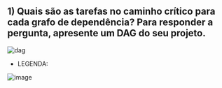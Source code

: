 ## 1) Quais são as tarefas no caminho crítico para cada grafo de dependência? Para responder a pergunta, apresente um DAG do seu projeto.  
  

![dag](https://user-images.githubusercontent.com/16262291/197428542-45bff0a7-80cc-43cf-a797-6221cfb2c29c.png)  
  
- LEGENDA:   

![image](https://user-images.githubusercontent.com/74507357/197428629-35298324-d85d-4eed-86ef-3c338aee6b4e.png)

